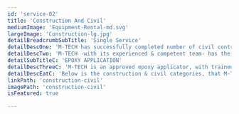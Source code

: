 ```yaml
---
id: 'service-02'
title: 'Construction And Civil'
mediumImage: 'Equipment-Rental-md.svg'
largeImage: 'Construction-lg.jpg'
detailBreadcrumbSubTitle: 'Single Service'
detailDescOne: 'M-TECH has successfully completed number of civil contracts on variousprojects meeting the client targets, specification, and expectation.'
detailDescTwo: 'M-TECH -with its experienced & competent team- has the ability to manageand run different sizes of construction & civil projects.'
detailSubTitleC: 'EPOXY APPLICATION'
detailDescThreeC: 'M-TECH is an approved epoxy applicator, with trainedand skilled manpower under a supervision of experts.From high density epoxy flooring to low density, M-TECHcan provide a variety of selections based on the client functions. M-TECH has the ability to provide technical recommendations through its international partner ITW Performance Polymers in Italy.'
detailDescEatC: 'Below is the construction & civil categories, that M-TECH focusing on :'
linkPath: 'construction-civil'
imagePath: 'construction-civil'
isFeatured: true

---
```

